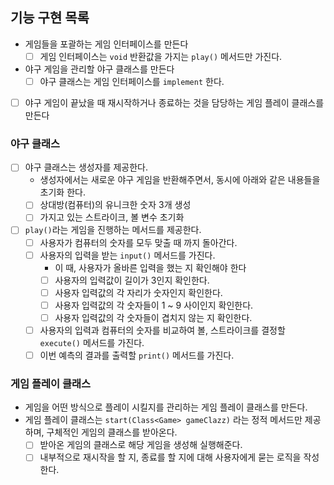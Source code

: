 ## 기능 구현 목록

- 게임들을 포괄하는 게임 인터페이스를 만든다
    - [ ] 게임 인터페이스는 `void` 반환값을 가지는 `play()` 메서드만 가진다.
- 야구 게임을 관리할 야구 클래스를 만든다
    - [ ] 야구 클래스는 게임 인터페이스를 `implement` 한다.
- [ ] 야구 게임이 끝났을 때 재시작하거나 종료하는 것을 담당하는 게임 플레이 클래스를 만든다

### 야구 클래스

- [ ] 야구 클래스는 생성자를 제공한다.
    - 생성자에서는 새로운 야구 게임을 반환해주면서, 동시에 아래와 같은 내용들을 초기화 한다.
    - [ ] 상대방(컴퓨터)의 유니크한 숫자 3개 생성
    - [ ] 가지고 있는 스트라이크, 볼 변수 초기화
- [ ] `play()`라는 게임을 진행하는 메서드를 제공한다.
    - [ ] 사용자가 컴퓨터의 숫자를 모두 맞출 때 까지 돌아간다.
    - [ ] 사용자의 입력을 받는 `input()` 메서드를 가진다.
        - 이 때, 사용자가 올바른 입력을 했는 지 확인해야 한다
        - [ ] 사용자의 입력값이 길이가 3인지 확인한다.
        - [ ] 사용자 입력값의 각 자리가 숫자인지 확인한다.
        - [ ] 사용자 입력값의 각 숫자들이 1 ~ 9 사이인지 확인한다.
        - [ ] 사용자 입력값의 각 숫자들이 겹치지 않는 지 확인한다.
    - [ ] 사용자의 입력과 컴퓨터의 숫자를 비교하여 볼, 스트라이크를 결정할 `execute()` 메서드를 가진다.
    - [ ] 이번 예측의 결과를 출력할 `print()` 메서드를 가진다.

### 게임 플레이 클래스

- 게임을 어떤 방식으로 플레이 시킬지를 관리하는 게임 플레이 클래스를 만든다.
- 게임 플레이 클래스는 `start(Class<Game> gameClazz)` 라는 정적 메서드만 제공하며, 구체적인 게임의 클래스를 받아온다.
    - [ ] 받아온 게임의 클래스로 해당 게임을 생성해 실행해준다.
    - [ ] 내부적으로 재시작을 할 지, 종료를 할 지에 대해 사용자에게 묻는 로직을 작성한다.